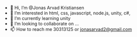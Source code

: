 - 👋 Hi, I’m @Jonas Arvad Kristiansen
- 👀 I’m interested in html, css, javascript, node.js, unity, c#, 
- 🌱 I’m currently learning unity
- 💞️ I’m looking to collaborate on ...
- 📫 How to reach me 30313125 or jonasarvad2@gmail.com 

<!---
JonasArvadKristiansen/JonasArvadKristiansen is a ✨ special ✨ repository because its `README.md` (this file) appears on your GitHub profile.
You can click the Preview link to take a look at your changes.
--->
